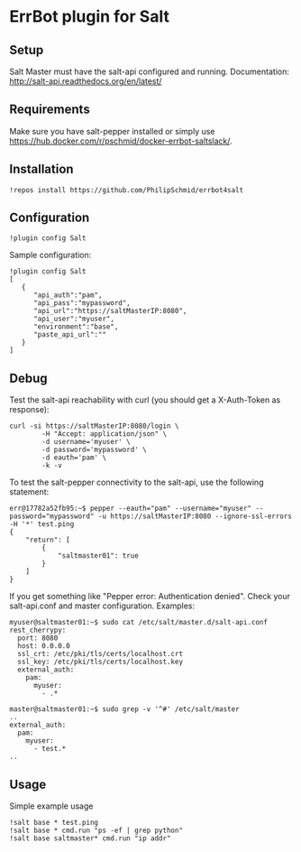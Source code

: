 ErrBot plugin for Salt
===

Setup
---
Salt Master must have the salt-api configured and running.
Documentation: http://salt-api.readthedocs.org/en/latest/

Requirements
---
Make sure you have salt-pepper installed or simply use https://hub.docker.com/r/pschmid/docker-errbot-saltslack/.

Installation
---
```
!repos install https://github.com/PhilipSchmid/errbot4salt
```

Configuration
---
```
!plugin config Salt
```
Sample configuration:
```
!plugin config Salt
[  
   {  
      "api_auth":"pam",
      "api_pass":"mypassword",
      "api_url":"https://saltMasterIP:8080",
      "api_user":"myuser",
      "environment":"base",
      "paste_api_url":""
   }
]

```
Debug
---
Test the salt-api reachability with curl (you should get a X-Auth-Token as response):
```
curl -si https://saltMasterIP:8080/login \
        -H "Accept: application/json" \
        -d username='myuser' \
        -d password='mypassword' \
        -d eauth='pam' \
        -k -v
```
To test the salt-pepper connectivity to the salt-api, use the following statement:
```    
err@17782a52fb95:~$ pepper --eauth="pam" --username="myuser" --password="mypassword" -u https://saltMasterIP:8080 --ignore-ssl-errors -H '*' test.ping
{
    "return": [
        {
            "saltmaster01": true
        }
    ]
}
```
If you get something like "Pepper error: Authentication denied". Check your salt-api.conf and master configuration. Examples:
```
myuser@saltmaster01:~$ sudo cat /etc/salt/master.d/salt-api.conf
rest_cherrypy:
  port: 8080
  host: 0.0.0.0
  ssl_crt: /etc/pki/tls/certs/localhost.crt
  ssl_key: /etc/pki/tls/certs/localhost.key
  external_auth:
    pam:
      myuser:
        - .*
```
```
master@saltmaster01:~$ sudo grep -v '^#' /etc/salt/master
..
external_auth:
  pam:
    myuser:
      - test.*
..
```

Usage
---
Simple example usage

```
!salt base * test.ping
!salt base * cmd.run "ps -ef | grep python"
!salt base saltmaster* cmd.run "ip addr"
```

